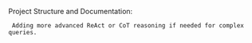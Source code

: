 Project Structure and Documentation:


     Adding more advanced ReAct or CoT reasoning if needed for complex queries.
 
